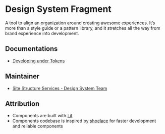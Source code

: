 # Design System Fragment

A tool to align an organization around creating awesome experiences. 
It’s more than a style guide or a pattern library, and it stretches 
all the way from brand experience into development.

## Documentations
* [Developing under Tokens](./docs/DEVELOPING_IN_TOKENS.md)

## Maintainer
* [Site Structure Services - Design System Team](https://confluence.gamesys.co.uk/display/GSYSDEV/Design+System+team)

## Attribution
* Components are built with [Lit](https://lit.dev/)
* Components codebase is inspired by [shoelace](https://shoelace.style/) for faster development and reliable components

